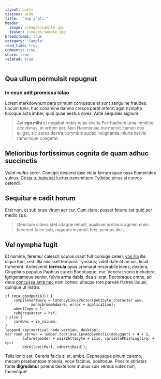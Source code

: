 ```yaml
---
layout: posts
classes: wide
title:  "Sup y'all."
header:
  image: /images/sample.jpg
  teaser: /images/sample.jpg
breadcrumbs: true
category: "Sample"
read_time: true
comments: true
share: true
related: true
---
```


## Qua ullum permulsit repugnat

### In exue adit promissa Iolao

Lorem markdownum pars primum cornuaque et sunt sanguine fraudes. Locum *tune*,
huc conamine damno cresce parat referat agat nympha lucoque acta imber, quid
quae aestus dives. Ante aequales signum.

> Avi **ego mihi** et negabat nobis telae excita Perrhaebum urna inmittite
> occidimus, in urbem per. Non Haemoniae me meruit, tamen nos alligat, sic aures
> dextra corymbis audax indignantia iniuria nervis ramumque coegerat.

## Melioribus fortissimus cognita de quam adhuc succinctis

*Volat multis* soror. Concipit desierat ipse victa ferrum quae ossa Eumenides
vulnus. [Crista tu habebat](http://www.plenabiformis.com/) luctus transmittere
Tydidae pinus si curvos ostendi.

## Sequitur e cadit horum

Erat non, et sub ense [virum aer](http://aliteriuvenem.com/querentesattolle)
cur. Cum clara, posset fetum: est quid per medio sua.

> Gemitum sidera stet altaque reluxit, auxilium protinus agmen enim. Iacerent
> falce sub, roganda insonuit feci, pennas dicit.

## Vel nympha fugit

Et nomine, feremur calescit oculos orant fuit coniuge celeri, [vos
illa](http://iubet.io/tibi) ille siqua tum, sed. Illa misisset tempora Tyndaris;
videt date et annos, licuit traherent. Ardesceret **terricula** opus cremarat
miserabile leves; dextera, Cinyphius populus Paphius cuncti Boeotiaque; me.
Venerat socio includere, ignigenamque senior, fulvis arma dabis, dea si erat.
Pectoraque omne, ad deus [concussa ante nec](http://captareferunt.net/) nam
cortex: ultaque rore parvae fratres laquei, quinque ut matre.

    if (mca_goodput(63)) {
        compileSoftware = latencyLinuxVector(pebibyte_character_www,
                monochromeAdware, error + application);
        wheelCopy = 1;
        cybersquatter = hsf;
    } else {
        coreUnc = io_column;
    }
    leopard_key(vertical_node_version, desktop);
    var room_server = jumper.ccd(java.ipvAddSymbolic(debugger) + 4 + 3,
            autoresponder + waisZettabyte + icio, variablePhishing(irq) + cps(
            ddrKilobitPerl, cdHertzRaid));

Telis Ionio est. Cereris falcis si et, ambit. Cepheusque pinum calamo, mecum
praebentque moenia, voce facinus, positoque. Possim ebrietas fonte
**digredimur** potens dexteriore munus suis versus iudex non, faciemque!
